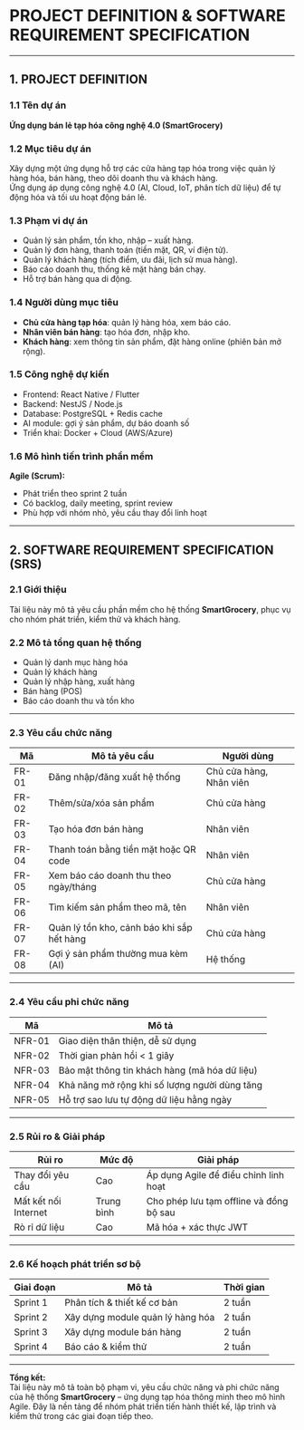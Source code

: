# PROJECT DEFINITION & SOFTWARE REQUIREMENT SPECIFICATION

---

## 1. PROJECT DEFINITION

### 1.1 Tên dự án

**Ứng dụng bán lẻ tạp hóa công nghệ 4.0 (SmartGrocery)**

### 1.2 Mục tiêu dự án

Xây dựng một ứng dụng hỗ trợ các cửa hàng tạp hóa trong việc quản lý hàng hóa, bán hàng, theo dõi doanh thu và khách hàng.  
Ứng dụng áp dụng công nghệ 4.0 (AI, Cloud, IoT, phân tích dữ liệu) để tự động hóa và tối ưu hoạt động bán lẻ.

### 1.3 Phạm vi dự án

- Quản lý sản phẩm, tồn kho, nhập – xuất hàng.
- Quản lý đơn hàng, thanh toán (tiền mặt, QR, ví điện tử).
- Quản lý khách hàng (tích điểm, ưu đãi, lịch sử mua hàng).
- Báo cáo doanh thu, thống kê mặt hàng bán chạy.
- Hỗ trợ bán hàng qua di động.

### 1.4 Người dùng mục tiêu

- **Chủ cửa hàng tạp hóa**: quản lý hàng hóa, xem báo cáo.
- **Nhân viên bán hàng**: tạo hóa đơn, nhập kho.
- **Khách hàng**: xem thông tin sản phẩm, đặt hàng online (phiên bản mở rộng).

### 1.5 Công nghệ dự kiến

- Frontend: React Native / Flutter
- Backend: NestJS / Node.js
- Database: PostgreSQL + Redis cache
- AI module: gợi ý sản phẩm, dự báo doanh số
- Triển khai: Docker + Cloud (AWS/Azure)

### 1.6 Mô hình tiến trình phần mềm

**Agile (Scrum):**

- Phát triển theo sprint 2 tuần
- Có backlog, daily meeting, sprint review
- Phù hợp với nhóm nhỏ, yêu cầu thay đổi linh hoạt

---

## 2. SOFTWARE REQUIREMENT SPECIFICATION (SRS)

### 2.1 Giới thiệu

Tài liệu này mô tả yêu cầu phần mềm cho hệ thống **SmartGrocery**, phục vụ cho nhóm phát triển, kiểm thử và khách hàng.

### 2.2 Mô tả tổng quan hệ thống

- Quản lý danh mục hàng hóa
- Quản lý khách hàng
- Quản lý nhập hàng, xuất hàng
- Bán hàng (POS)
- Báo cáo doanh thu và tồn kho

---

### 2.3 Yêu cầu chức năng

| Mã    | Mô tả yêu cầu                              | Người dùng              |
| ----- | ------------------------------------------ | ----------------------- |
| FR-01 | Đăng nhập/đăng xuất hệ thống               | Chủ cửa hàng, Nhân viên |
| FR-02 | Thêm/sửa/xóa sản phẩm                      | Chủ cửa hàng            |
| FR-03 | Tạo hóa đơn bán hàng                       | Nhân viên               |
| FR-04 | Thanh toán bằng tiền mặt hoặc QR code      | Nhân viên               |
| FR-05 | Xem báo cáo doanh thu theo ngày/tháng      | Chủ cửa hàng            |
| FR-06 | Tìm kiếm sản phẩm theo mã, tên             | Nhân viên               |
| FR-07 | Quản lý tồn kho, cảnh báo khi sắp hết hàng | Chủ cửa hàng            |
| FR-08 | Gợi ý sản phẩm thường mua kèm (AI)         | Hệ thống                |

---

### 2.4 Yêu cầu phi chức năng

| Mã     | Mô tả                                         |
| ------ | --------------------------------------------- |
| NFR-01 | Giao diện thân thiện, dễ sử dụng              |
| NFR-02 | Thời gian phản hồi < 1 giây                   |
| NFR-03 | Bảo mật thông tin khách hàng (mã hóa dữ liệu) |
| NFR-04 | Khả năng mở rộng khi số lượng người dùng tăng |
| NFR-05 | Hỗ trợ sao lưu tự động dữ liệu hằng ngày      |

---

### 2.5 Rủi ro & Giải pháp

| Rủi ro               | Mức độ     | Giải pháp                               |
| -------------------- | ---------- | --------------------------------------- |
| Thay đổi yêu cầu     | Cao        | Áp dụng Agile để điều chỉnh linh hoạt   |
| Mất kết nối Internet | Trung bình | Cho phép lưu tạm offline và đồng bộ sau |
| Rò rỉ dữ liệu        | Cao        | Mã hóa + xác thực JWT                   |

---

### 2.6 Kế hoạch phát triển sơ bộ

| Giai đoạn | Mô tả                            | Thời gian |
| --------- | -------------------------------- | --------- |
| Sprint 1  | Phân tích & thiết kế cơ bản      | 2 tuần    |
| Sprint 2  | Xây dựng module quản lý hàng hóa | 2 tuần    |
| Sprint 3  | Xây dựng module bán hàng         | 2 tuần    |
| Sprint 4  | Báo cáo & kiểm thử               | 2 tuần    |

---

**Tổng kết:**  
Tài liệu này mô tả toàn bộ phạm vi, yêu cầu chức năng và phi chức năng của hệ thống **SmartGrocery** – ứng dụng tạp hóa thông minh theo mô hình Agile. Đây là nền tảng để nhóm phát triển tiến hành thiết kế, lập trình và kiểm thử trong các giai đoạn tiếp theo.
